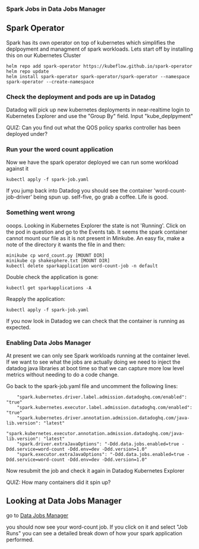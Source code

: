 ### Spark Jobs in Data Jobs Manager


## Spark Operator
Spark has its own operator on top of kubernetes which simplifies the deplpoyment and managment of spark workloads.
Lets start off by installing this on our Kubernetes Cluster
```
helm repo add spark-operator https://kubeflow.github.io/spark-operator
helm repo update
helm install spark-operator spark-operator/spark-operator --namespace spark-operator --create-namespace
```


### Check the deployment and pods are up in Datadog
Datadog will pick up new kubernetes deployments in near-realtime
login to Kubernetes Explorer and use the "Group By" field. Input "kube_deplpyment"


QUIZ: Can you find out what the QOS policy sparks controller has been deployed under?



### Run your the word count application
Now we have the spark operator deployed we can run some workload against it
```
kubectl apply -f spark-job.yaml
```
If you jump back into Datadog you should see the container 'word-count-job-driver' being spun up. 
self-five, go grab a coffee. Life is good.


### Something went wrong
ooops. Looking in Kubernetes Explorer the state is not 'Running'.
Click on the pod in question and go to the Events tab.
It seems the spark container cannot mount our file as it is not present in Minkube. An easy fix, make a note of the directory it wants the file in and then:
```
minikube cp word_count.py [MOUNT DIR]
minikube cp shakesphere.txt [MOUNT DIR]
kubectl delete sparkapplication word-count-job -n default
```

Double check the application is gone:
```
kubectl get sparkapplications -A
```

Reapply the application:
```
kubectl apply -f spark-job.yaml
```
If you now look in Datadog we can check that the container is running as expected.


### Enabling Data Jobs Manager
At present we can only see Spark workloads running at the container level. If we want to see what the jobs are actually doing we need to inject the datadog java libraries at boot time so that we can capture more low level metrics without needing to do a code change. 

Go back to the spark-job.yaml file and uncomment the following lines:
```
    "spark.kubernetes.driver.label.admission.datadoghq.com/enabled": "true"
    "spark.kubernetes.executor.label.admission.datadoghq.com/enabled": "true"
    "spark.kubernetes.driver.annotation.admission.datadoghq.com/java-lib.version": "latest"
    "spark.kubernetes.executor.annotation.admission.datadoghq.com/java-lib.version": "latest"
    "spark.driver.extraJavaOptions": "-Ddd.data.jobs.enabled=true -Ddd.service=word-count -Ddd.env=dev -Ddd.version=1.0"
    "spark.executor.extraJavaOptions": "-Ddd.data.jobs.enabled=true -Ddd.service=word-count -Ddd.env=dev -Ddd.version=1.0"
```

Now resubmit the job and check it again in Datadog Kubernetes Explorer

QUIZ: How many containers did it spin up? 

## Looking at Data Jobs Manager
go to [Data Jobs Manager](https://app.datadoghq.com/data-jobs?)

you should now see your word-count job.
If you click on it and select "Job Runs" you can see a detailed break down of how your spark application performed. 


